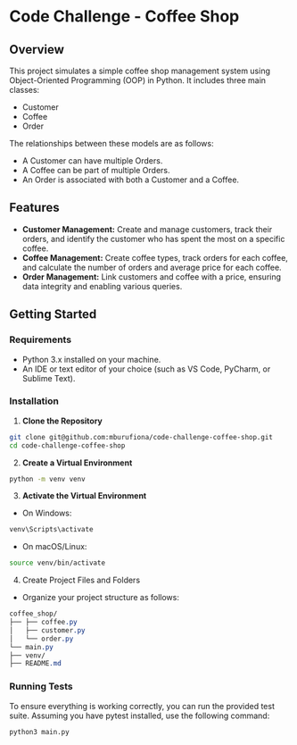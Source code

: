 # Code Challenge - Coffee Shop

## Overview

This project simulates a simple coffee shop management system using Object-Oriented Programming (OOP) in Python. It includes three main classes:

- Customer
- Coffee
- Order

The relationships between these models are as follows:

- A Customer can have multiple Orders.
- A Coffee can be part of multiple Orders.
- An Order is associated with both a Customer and a Coffee.

## Features

- **Customer Management:** Create and manage customers, track their orders, and identify the customer who has spent the most on a specific coffee.
- **Coffee Management:** Create coffee types, track orders for each coffee, and calculate the number of orders and average price for each coffee.
- **Order Management:** Link customers and coffee with a price, ensuring data integrity and enabling various queries.

## Getting Started

### Requirements

- Python 3.x installed on your machine.
- An IDE or text editor of your choice (such as VS Code, PyCharm, or Sublime Text).

### Installation

1. **Clone the Repository**

```bash
git clone git@github.com:mburufiona/code-challenge-coffee-shop.git
cd code-challenge-coffee-shop
```

2. **Create a Virtual Environment**

```bash
python -m venv venv
```

3. **Activate the Virtual Environment**

- On Windows:

```bash
venv\Scripts\activate
```

- On macOS/Linux:

```bash
source venv/bin/activate
```

4. Create Project Files and Folders

- Organize your project structure as follows:

```css
coffee_shop/
├── ├── coffee.py
│   ├── customer.py
│   └── order.py
└── main.py
├── venv/
├── README.md
```

### Running Tests
To ensure everything is working correctly, you can run the provided test suite. Assuming you have pytest installed, use the following command:
```bash
python3 main.py
```